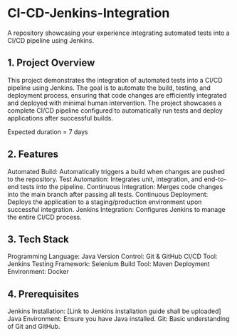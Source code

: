 # CI-CD-Jenkins-Integration
A repository showcasing your experience integrating automated tests into a CI/CD pipeline using Jenkins.

## 1. Project Overview ##
This project demonstrates the integration of automated tests into a CI/CD pipeline using Jenkins. The goal is to automate the build, testing, and deployment process, ensuring that code changes are efficiently integrated and deployed with minimal human intervention. The project showcases a complete CI/CD pipeline configured to automatically run tests and deploy applications after successful builds.

Expected duration = 7 days

## 2. Features ##
Automated Build: Automatically triggers a build when changes are pushed to the repository.
Test Automation: Integrates unit, integration, and end-to-end tests into the pipeline.
Continuous Integration: Merges code changes into the main branch after passing all tests.
Continuous Deployment: Deploys the application to a staging/production environment upon successful integration.
Jenkins Integration: Configures Jenkins to manage the entire CI/CD process.

## 3. Tech Stack ##
Programming Language: Java
Version Control: Git & GitHub
CI/CD Tool: Jenkins
Testing Framework: Selenium
Build Tool: Maven
Deployment Environment: Docker

## 4. Prerequisites ##
Jenkins Installation: [Link to Jenkins installation guide shall be uploaded]
Java Environment: Ensure you have Java installed.
Git: Basic understanding of Git and GitHub.
